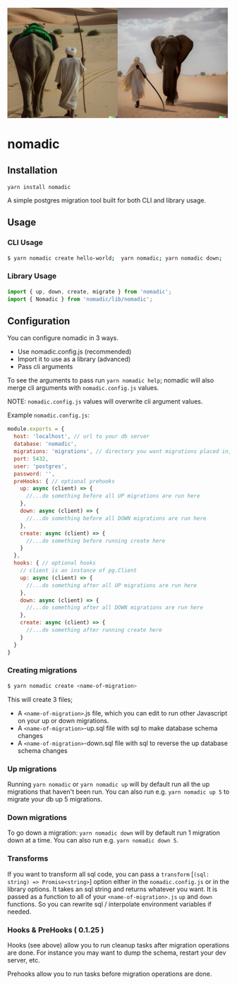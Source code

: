 
<img src="imgs/DALL-E-A-nomad-with-brown-skin-and-cream-clothing-holding-a-spear-and-leading-a-green-elephant-through-a-desert.png" width="250" title="dalle nomad with elephant"><img src="imgs/DALL-E-A-nomad-with-brown-skin-and-cream-clothing-holding-a-spear-and-walking-with-an-elephant-through-a-desert.png" width="250" title="dalle nomad with elephant">

# nomadic

## Installation
```
yarn install nomadic
```
A simple postgres migration tool built for both CLI and library usage.

## Usage

### CLI Usage
```sh
$ yarn nomadic create hello-world;  yarn nomadic; yarn nomadic down;
```

### Library Usage
```typescript
import { up, down, create, migrate } from 'nomadic';
import { Nomadic } from 'nomadic/lib/nomadic';
```

## Configuration

You can configure nomadic in 3 ways.

* Use nomadic.config.js (recommended)
* Import it to use as a library (advanced)
* Pass cli arguments 

To see the arguments to pass run `yarn nomadic help`; nomadic will also merge cli arguments with `nomadic.config.js` values. 

NOTE: `nomadic.config.js` values will 
overwrite cli argument values.

Example `nomadic.config.js`:

```js
module.exports = {
  host: 'localhost', // url to your db server
  database: 'nomadic', 
  migrations: 'migrations', // directory you want migrations placed in, relative to current working directory
  port: 5432,
  user: 'postgres',
  password: '',
  preHooks: { // optional prehooks
    up: async (client) => {
      //...do something before all UP migrations are run here
    },
    down: async (client) => {
      //...do something before all DOWN migrations are run here
    },
    create: async (client) => {
      //...do something before running create here
    }
  },
  hooks: { // optional hooks
    // client is an instance of pg.Client
    up: async (client) => {
      //...do something after all UP migrations are run here
    },
    down: async (client) => {
      //...do something after all DOWN migrations are run here
    },
    create: async (client) => {
      //...do something after running create here
    }
  }
}
```

### Creating migrations

```sh
$ yarn nomadic create <name-of-migration>
```

This will create 3 files;

* A `<name-of-migration>`.js file, which you can edit to run other Javascript on your up or down migrations.
* A `<name-of-migration>`-up.sql file with sql to make database schema changes
* A `<name-of-migration>`-down.sql file with sql to reverse the up database schema changes

### Up migrations

Running `yarn nomadic` or `yarn nomadic up` will by default run all the up migrations that haven't been run.
You can also run e.g. `yarn nomadic up 5` to migrate your db up 5 migrations.

### Down migrations

To go down a migration:
`yarn nomadic down` will by default run 1 migration down at a time.
You can also run e.g. `yarn nomadic down 5`.

### Transforms

If you want to transform all sql code, you can pass a `transform` [`(sql: string) => Promise<string>`] option either in the `nomadic.config.js` or in the library options. It takes an sql string and returns whatever you want. It is passed as a function to all of your `<name-of-migration>.js` `up` and `down` functions. So you can rewrite sql / interpolate environment variables if needed.

### Hooks & PreHooks ( 0.1.25 )

Hooks (see above) allow you to run cleanup tasks after migration operations are done. For instance you may want to dump the schema, restart your dev server, etc.

Prehooks allow you to run tasks before migration operations are done.

